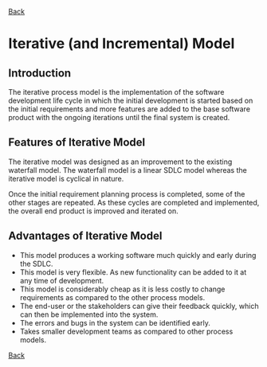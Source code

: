 [Back](README.md)

<h1>Iterative (and Incremental) Model</h1>

## Introduction

<p>The iterative process model is the implementation of the software development life cycle in which the initial development is started based on the initial requirements and more features are added to the base software product with the ongoing iterations until the final system is created.</p>

## Features of Iterative Model

<p>The iterative model was designed as an improvement to the existing waterfall model. The waterfall model is a linear SDLC model whereas the iterative model is cyclical in nature.</p>

<p>Once the initial requirement planning process is completed, some of the other stages are repeated. As these cycles are completed and implemented, the overall end product is improved and iterated on.</p>

## Advantages of Iterative Model

- This model produces a working software much quickly and early during the SDLC.
- This model is very flexible. As new functionality can be added to it at any time of development.
- This model is considerably cheap as it is less costly to change requirements as compared to the other process models.
- The end-user or the stakeholders can give their feedback quickly, which can then be implemented into the system.
- The errors and bugs in the system can be identified early.
- Takes smaller development teams as compared to other process models.

[Back](README.md)

